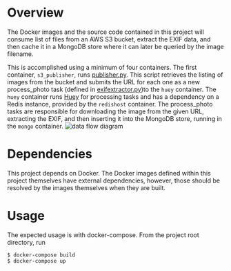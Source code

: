 # Overview
The Docker images and the source code contained in this project will consume list of files from an AWS S3 bucket, extract the EXIF data, and then cache it in a MongoDB store where it can later be queried by the image filename.

This is accomplished using a minimum of four containers. The first container, `s3_publisher`, runs [publisher.py](https://github.com/hasselg/whereswaldo/blob/master/s3_publisher/publisher.py). This script retrieves the listing of images from the bucket and submits the URL for each one as a new process_photo task (defined in [exifextractor.py](https://github.com/hasselg/whereswaldo/blob/master/s3_publisher/exifextractor.py))to the `huey` container. The `huey` container runs [Huey](https://github.com/coleifer/huey) for processing tasks and has a dependency on a Redis instance, provided by the `redishost` container. The process_photo tasks are responsible for downloading the image from the given URL, extracting the EXIF, and then inserting it into the MongoDB store, running in the `mongo` container.
![data flow diagram](https://github.com/hasselg/whereswaldo/raw/master/whereswaldo_flow_diagram.png "Data Flow Diagram")

# Dependencies
This project depends on Docker. The Docker images defined within this project themselves have external dependencies, however, those should be resolved by the images themselves when they are built.

# Usage
The expected usage is with docker-compose. From the project root directory, run 
```
$ docker-compose build
$ docker-compose up
```
